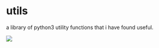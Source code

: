 # utils
a library of python3 utility functions that i have found useful.

![](https://github.com/parvoberoi/utils/workflows/unit-test/badge.svg)
